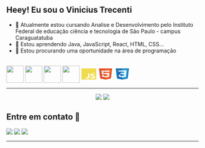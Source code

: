 ## Heey! Eu sou o Vinicius Trecenti 

- 🔭 Atualmente estou cursando Analise e Desenvolvimento pelo Instituto Federal de educação ciência e tecnologia de São Paulo - campus Caraguatatuba
- 🌱 Estou aprendendo Java, JavaScript, React, HTML, CSS...
- 🤖 Estou procurando uma oportunidade na área de programação
  
<div style="display: inline_block"><br>
  <img align="center" height="45" width="45" src="https://cdn.jsdelivr.net/gh/devicons/devicon@latest/icons/laravel/laravel-original.svg" />
  <img align="center" height="45" width="45" src="https://cdn.jsdelivr.net/gh/devicons/devicon@latest/icons/livewire/livewire-original-wordmark.svg" />
  <img align="center" height="45" width="45" src="https://cdn.jsdelivr.net/gh/devicons/devicon@latest/icons/php/php-original.svg" />
  <img align="center" height="45" width="45" src="https://cdn.jsdelivr.net/gh/devicons/devicon@latest/icons/mysql/mysql-original-wordmark.svg" />

  <img align="center" alt="Rafa-Js" height="30" width="40" src="https://raw.githubusercontent.com/devicons/devicon/master/icons/javascript/javascript-plain.svg">
<!--   <img align="center" alt="Rafa-Ts" height="30" width="40" src="https://raw.githubusercontent.com/devicons/devicon/master/icons/typescript/typescript-plain.svg">-->
  <img align="center" alt="Rafa-HTML" height="30" width="40" src="https://raw.githubusercontent.com/devicons/devicon/master/icons/html5/html5-original.svg"> 
  <img align="center" alt="Rafa-CSS" height="30" width="40" src="https://raw.githubusercontent.com/devicons/devicon/master/icons/css3/css3-original.svg">
<!--   <img align="center" height="45" width="45" src="https://cdn.jsdelivr.net/gh/devicons/devicon/icons/java/java-original-wordmark.svg" />
  <img align="center" alt="Rafa-React" height="30" width="40" src="https://raw.githubusercontent.com/devicons/devicon/master/icons/react/react-original.svg"> -->

</div>

<hr>
<div align="center">
  <picture>
    <source
      srcset="https://github-readme-stats.vercel.app/api?username=Vinicius-Trecenti&show_icons=true&theme=dark"
      media="(prefers-color-scheme: dark)"
    />
    <source
      srcset="https://github-readme-stats.vercel.app/api?username=Vinicius-Trecenti&show_icons=true"
      media="(prefers-color-scheme: light), (prefers-color-scheme: no-preference)"
    />
    <img src="https://github-readme-stats.vercel.app/api?username=Vinicius-Trecenti&show_icons=true" />
  </picture>

  <picture align="center">
     <img  src="https://github-readme-stats.vercel.app/api/top-langs/?username=Vinicius-Trecenti&layout=compact&theme=dark"
  </picture>
</div>

 

 ## Entre em contato 👾
<div> 
  <a href="https://instagram.com/vinicius_trecenti" target="_blank"><img src="https://img.shields.io/badge/-Instagram-%23E4405F?style=for-the-badge&logo=instagram&logoColor=white" target="_blank"></a>
  <a href = "mailto:vinitrecenti@gmail.com"><img src="https://img.shields.io/badge/-Gmail-%23333?style=for-the-badge&logo=gmail&logoColor=white" target="_blank"></a>
  <a href="https://www.linkedin.com/in/vinicius-trecenti" target="_blank"><img src="https://img.shields.io/badge/-LinkedIn-%230077B5?style=for-the-badge&logo=linkedin&logoColor=white" target="_blank"></a> 

<hr>

